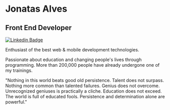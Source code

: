 # Jonatas Alves

## Front End Developer

[![Linkedin Badge](https://img.shields.io/badge/-Jonatas%20Alves-6633cc?style=flat-square&logo=Linkedin&logoColor=white&link=https://www.linkedin.com/in/jonatasalves/)](https://www.linkedin.com/in/jonatasalves/) 

Enthusiast of the best web & mobile development technologies.

Passionate about education and changing people's lives through programming. More than 200,000 people have already undergone one of my trainings.

"Nothing in this world beats good old persistence. Talent does not surpass. Nothing more common than talented failures. Genius does not overcome. Unrecognized geniuses is practically a cliche. Education does not exceed. The world is full of educated fools. Persistence and determination alone are powerful."

